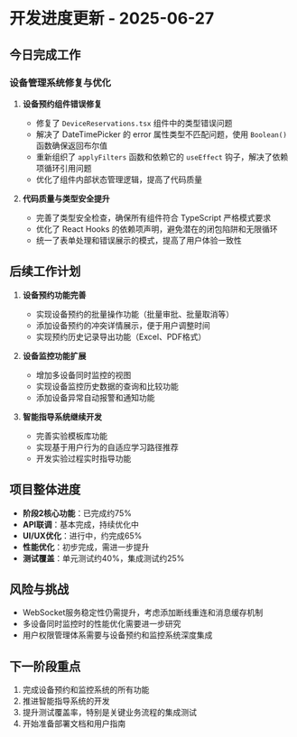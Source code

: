 # 开发进度更新 - 2025-06-27

## 今日完成工作

### 设备管理系统修复与优化

1. **设备预约组件错误修复**
   - 修复了 `DeviceReservations.tsx` 组件中的类型错误问题
   - 解决了 DateTimePicker 的 error 属性类型不匹配问题，使用 `Boolean()` 函数确保返回布尔值
   - 重新组织了 `applyFilters` 函数和依赖它的 `useEffect` 钩子，解决了依赖项循环引用问题
   - 优化了组件内部状态管理逻辑，提高了代码质量

2. **代码质量与类型安全提升**
   - 完善了类型安全检查，确保所有组件符合 TypeScript 严格模式要求
   - 优化了 React Hooks 的依赖项声明，避免潜在的闭包陷阱和无限循环
   - 统一了表单处理和错误展示的模式，提高了用户体验一致性

## 后续工作计划

1. **设备预约功能完善**
   - 实现设备预约的批量操作功能（批量审批、批量取消等）
   - 添加设备预约的冲突详情展示，便于用户调整时间
   - 实现预约历史记录导出功能（Excel、PDF格式）

2. **设备监控功能扩展**
   - 增加多设备同时监控的视图
   - 实现设备监控历史数据的查询和比较功能
   - 添加设备异常自动报警和通知功能

3. **智能指导系统继续开发**
   - 完善实验模板库功能
   - 实现基于用户行为的自适应学习路径推荐
   - 开发实验过程实时指导功能

## 项目整体进度

- **阶段2核心功能**：已完成约75%
- **API联调**：基本完成，持续优化中
- **UI/UX优化**：进行中，约完成65%
- **性能优化**：初步完成，需进一步提升
- **测试覆盖**：单元测试约40%，集成测试约25%

## 风险与挑战

- WebSocket服务稳定性仍需提升，考虑添加断线重连和消息缓存机制
- 多设备同时监控时的性能优化需要进一步研究
- 用户权限管理体系需要与设备预约和监控系统深度集成

## 下一阶段重点

1. 完成设备预约和监控系统的所有功能
2. 推进智能指导系统的开发
3. 提升测试覆盖率，特别是关键业务流程的集成测试
4. 开始准备部署文档和用户指南
